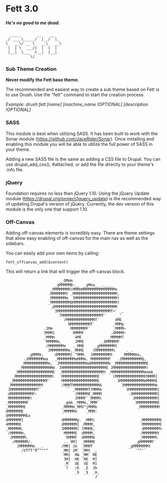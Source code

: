 # Fett 3.0
##### He's no good to me dead. #####

      _____       __    __
    _/ ____\_____/  |__/  |_
    \   __\/ __ \   __\   __\
     |  | \  ___/|  |  |  |
     |__|  \___  >__|  |__|
               \/

### Sub Theme Creation ###

**Never modify the Fett base theme.**

The recommended and easiest way to create a sub theme based on Fett is to use
Drush. Use the "fett" command to start the creation process.

*Example: drush fett [name] [machine_name !OPTIONAL] [description !OPTIONAL]*

### SASS ###

This module is best when utilizing SASS. It has been built to work with the
Sonar module (https://github.com/JaceRider/Sonar). Once installing and enabling
this module you will be able to utilize the full power of SASS in your theme.

Adding a new SASS file is the same as adding a CSS file to Drupal. You can use
drupal_add_css(), #attached, or add the file directly to your theme's .info file.

### jQuery ###

Foundation requires no less than jQuery 1.10. Using the jQuery Update module
(https://drupal.org/project/jquery_update) is the recommended way of updating
Drupal's version of jQuery. Currently, the dev version of this module is the
only one that support 1.10.

### Off-Canvas ###

Adding off-canvas elements is incredibly easy. There are theme settings that
allow easy enabling of off-canvas for the main nav as well as the sidebars.

You can easily add your own items by calling:

    fett_offcanvas_add($content)

This will return a link that will trigger the off-canvas block.

                            __QMmm
                          _gMMMMMB~__  _gMma__ .____
                        _MMMMMMMR(MMMmMMMMMMMMMMMMMMMe
                       .MMMMMMMt _MMMMMMMMMMMMMMMMMMMM,
                       _MMMMMMMm  3MMMMMMMMMMMMMMMMMMM)
                       _MMMMMMMMMQMMMMMMMMMMMMMMMMMMMM)
                        _@MMMMMMMMMMMMMMMMMMMMMMMMMMMM
                          3MMMMMMMMMMMMMMMMMMMMMMMMT+` _,
                            7MMMMMMMMMMMMMMMMMMT'     _'
                              /MMMMMMMMMMMMMT`       dME
                                NMMMMMMMMMT`        _MMMp
                     .JMm        MMMMMMMF`          _MMMM~
                     3MMM]        9MMMF            .dMMMM~
                     _MMMm         4ME            _MMMMMT
                      MMMMMm,      JMME       ._QMMMMMF
                      /MMMMMMMe   ._MMB     _gMMMMMMMt
                       3MMMMMMMMe._MMME    (MMMMMMMM%     ._.
              _gMMMm,     dMMMMMM] "MMM.  JMMMMMMMMt    _MMMMMma,
            .JMMMMMMMma   _MMMMMMMMmMMMm. MMMMMMMMP   .JMMMMMMMMMQ,
           _MMMMMMMMMMMm,  JMMMMMMMMMMMMmAMMMMMMMMb _MMMMMMMMMMMMMME
          _MMMMMMMMMMMMMMm  3MMMMMMMMMMMMMMMMMMMME JMMMMMMMMMMMMMMM!
        _MMMMMMMMMMMMMMMME  _MMMMMMMMMMMMMMMMMMMt _MMMMMMMMMMMMMMMmmmA_
       _MMMMMMMMMMMMMMMMM:   MMMMMMMMMMMMMMMME `    (MMMMMMMMMMMMMFMMMM]
      _MMMMMMMMMMMMMMMF'     MMMMMMMMMMMMMMMME        3MMMMMMMMMMMmMMMME
     _MMMMMMMMMMMMMMt        /MMMTMMMMMMMMMMMMA         3MMMMMMMMMMMMMMm
     JMMMMMMMMMMMMT`           `` _MMMMMMT7MMMm           3MMMMMMMMMMMMM)
     dMMMMMMMMMMF~                 (MMMMME_MMMM            .9MMMMMMMMMMM]
     MMMMMMMMMM!                   JMMMF`_MMMMt              3MMMMMMMMMM]
    _MMMMMMMMR`               _gmm _MMMm,_MMM`                3MMMMMMMMME
    _MMMMMMME                _MMMMm_MMV"jMMMb                  _MMMMMMMMM
    dMMMMMME                 _MMMMMe    _MMM:                   dMMMMMMMMEa
    dMMMMMM]                 dMMMMMMp. _MMM|                    _MMMMMMMME
    4MMMMME                  dMMMMMM] _MMMM,                     MMMMMMMME
    _MMMMMM,                 3MMMMMM) (MMMB,                     dMMMMMMM%
     /MMMMMm,                 MMMMME  dMMMM,                    .MMMMMMMt
      3MMMMMM,                 9MMMF  dMMMMb                    _MMMMMM%
       /MMMMMM/.              .. 9M]  _MMMMD                  _gMMMMMM'
         JMMMMMMm___.        /MM] Jm  _MMMT                _gMMMMMMMt
           /VTTT"9""""^      _MM] JM` _MMt _,                 `^^'`
                              MM]  MA _MM` ME
                              3M]  ME  ME  M]
                              _M`  dE  dE  M]
                               7   /E  _E  3b
                                   _b  _$  _m.
                                            J`
